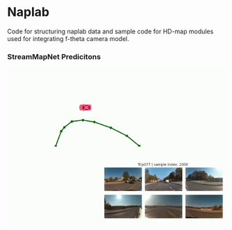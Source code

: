 # Naplab 

Code for structuring naplab data and sample code for HD-map modules used for integrating f-theta camera model. 


### StreamMapNet Predicitons


![StreamMapNet](figs/gif/streammapnet.gif)

